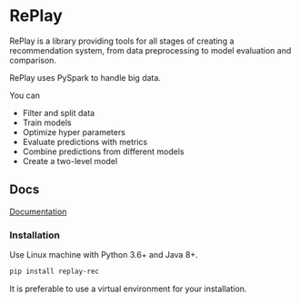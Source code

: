 # RePlay

RePlay is a library providing tools for all stages of creating a recommendation system, from data preprocessing to model evaluation and comparison.

RePlay uses PySpark to handle big data.

You can

- Filter and split data
- Train models
- Optimize hyper parameters
- Evaluate predictions with metrics
- Combine predictions from different models
- Create a two-level model


## Docs

[Documentation](https://sberbank-ai-lab.github.io/RePlay/)


### Installation

Use Linux machine with Python 3.6+ and Java 8+. 

```bash
pip install replay-rec
```

It is preferable to use a virtual environment for your installation.
